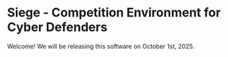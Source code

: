 # Siege - Competition Environment for Cyber Defenders

Welcome! We will be releasing this software on October 1st, 2025.
